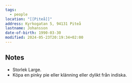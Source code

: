 ```yaml
---
tags:
  - people
location: "[[Piteå]]"
address: Kyrkogatan 5, 94131 Piteå
lastname: Johansson
date-of-birth: 1990-03-30
modified: 2024-05-23T20:19:34+02:00
---
```


## Notes

- Storlek Large.
- Köpa en pinky pie eller klänning eller dylikt från indiska.
